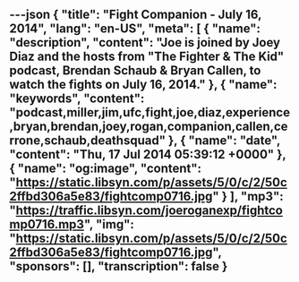 ---json
{
  "title": "Fight Companion - July 16, 2014",
  "lang": "en-US",
  "meta": [
    {
      "name": "description",
      "content": "Joe is joined by Joey Diaz and the hosts from \"The Fighter & The Kid\" podcast, Brendan Schaub & Bryan Callen, to watch the fights on July 16, 2014."
    },
    {
      "name": "keywords",
      "content": "podcast,miller,jim,ufc,fight,joe,diaz,experience,bryan,brendan,joey,rogan,companion,callen,cerrone,schaub,deathsquad"
    },
    {
      "name": "date",
      "content": "Thu, 17 Jul 2014 05:39:12 +0000"
    },
    {
      "name": "og:image",
      "content": "https://static.libsyn.com/p/assets/5/0/c/2/50c2ffbd306a5e83/fightcomp0716.jpg"
    }
  ],
  "mp3": "https://traffic.libsyn.com/joeroganexp/fightcomp0716.mp3",
  "img": "https://static.libsyn.com/p/assets/5/0/c/2/50c2ffbd306a5e83/fightcomp0716.jpg",
  "sponsors": [],
  "transcription": false
}
---
<episode-header />

<timemark seconds="0" />

<transcribe-call-to-action />

<episode-footer />